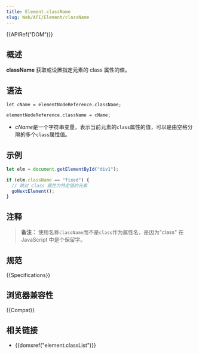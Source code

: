 ```yaml
---
title: Element.className
slug: Web/API/Element/className
---
```

{{APIRef("DOM")}}

## 概述

**className** 获取或设置指定元素的 class 属性的值。

## 语法

```
let cName = elementNodeReference.className;

elementNodeReference.className = cName;
```

- *cName*是一个字符串变量，表示当前元素的`class`属性的值，可以是由空格分隔的多个`class`属性值。

## 示例

```js
let elm = document.getElementById("div1");

if (elm.className == "fixed") {
  // 跳过 class 属性为特定值的元素
  goNextElement();
}
```

## 注释

> **备注：** 使用名称`className`而不是`class`作为属性名，是因为"class" 在 JavaScript 中是个保留字。

## 规范

{{Specifications}}

## 浏览器兼容性

{{Compat}}

## 相关链接

- {{domxref("element.classList")}}
